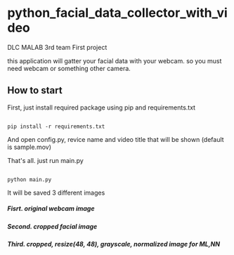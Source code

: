 # python_facial_data_collector_with_video
DLC MALAB 3rd team
First project

this application will gatter your facial data with your webcam. so you must need webcam or something other camera.

## How to start

First, just install required package using pip and requirements.txt
<pre><code>
pip install -r requirements.txt
</code></pre>

And open config.py, revice name and video title that will be shown
(default is sample.mov)

That's all. just run main.py
<pre><code>
python main.py
</code></pre>

It will be saved 3 different images

##### Fisrt. original webcam image

##### Second. cropped facial image

##### Third. cropped, resize(48, 48), grayscale, normalized image for ML,NN
